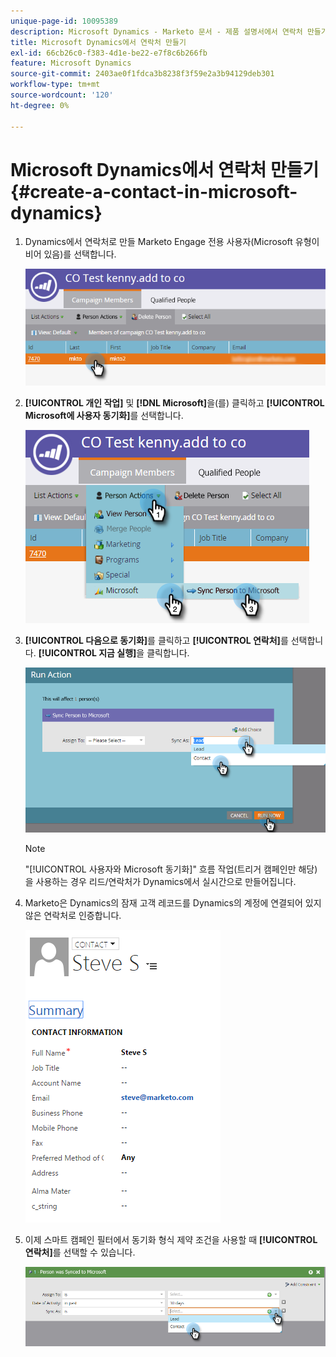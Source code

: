 ```yaml
---
unique-page-id: 10095389
description: Microsoft Dynamics - Marketo 문서 - 제품 설명서에서 연락처 만들기
title: Microsoft Dynamics에서 연락처 만들기
exl-id: 66cb26c0-f383-4d1e-be22-e7f8c6b266fb
feature: Microsoft Dynamics
source-git-commit: 2403ae0f1fdca3b8238f3f59e2a3b94129deb301
workflow-type: tm+mt
source-wordcount: '120'
ht-degree: 0%

---
```


# Microsoft Dynamics에서 연락처 만들기 {#create-a-contact-in-microsoft-dynamics}

1. Dynamics에서 연락처로 만들 Marketo Engage 전용 사용자(Microsoft 유형이 비어 있음)를 선택합니다.

   ![](assets/one.png)

1. **[!UICONTROL 개인 작업]** 및 **[!DNL Microsoft]**&#x200B;을(를) 클릭하고 **[!UICONTROL Microsoft에 사용자 동기화]**&#x200B;를 선택합니다.

   ![](assets/two.png)

1. **[!UICONTROL 다음으로 동기화]**&#x200B;를 클릭하고 **[!UICONTROL 연락처]**&#x200B;를 선택합니다. **[!UICONTROL 지금 실행]**&#x200B;을 클릭합니다.

   ![](assets/three.png)

   >[!NOTE]
   >
   >&quot;[!UICONTROL 사용자와 Microsoft 동기화]&quot; 흐름 작업(트리거 캠페인만 해당)을 사용하는 경우 리드/연락처가 Dynamics에서 실시간으로 만들어집니다.

1. Marketo은 Dynamics의 잠재 고객 레코드를 Dynamics의 계정에 연결되어 있지 않은 연락처로 인증합니다.

   ![](assets/image2015-10-23-9-3a43-3a33.png)

1. 이제 스마트 캠페인 필터에서 동기화 형식 제약 조건을 사용할 때 **[!UICONTROL 연락처]**&#x200B;를 선택할 수 있습니다.

   ![](assets/five.png)
